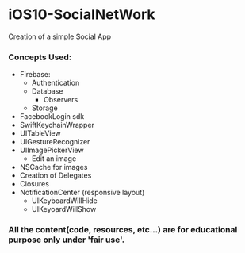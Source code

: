 # iOS10-SocialNetWork

Creation of a simple Social App

### Concepts Used:
* Firebase:
  * Authentication
  * Database
    * Observers
  * Storage
* FacebookLogin sdk
* SwiftKeychainWrapper
* UITableView
* UIGestureRecognizer
* UIImagePickerView
  * Edit an image
* NSCache for images
* Creation of Delegates
* Closures
* NotificationCenter (responsive layout)
  * UIKeyboardWillHide
  * UIKeyoardWillShow

### All the content(code, resources, etc...) are for educational purpose only under 'fair use'.
